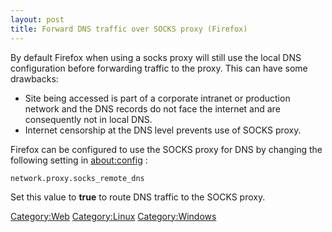 ```yaml
---
layout: post 
title: Forward DNS traffic over SOCKS proxy (Firefox)
---
```


By default Firefox when using a socks proxy will still use the local DNS
configuration before forwarding traffic to the proxy. This can have some
drawbacks:

-   Site being accessed is part of a corporate intranet or production
    network and the DNS records do not face the internet and are
    consequently not in local DNS.
-   Internet censorship at the DNS level prevents use of SOCKS proxy.

Firefox can be configured to use the SOCKS proxy for DNS by changing the
following setting in <a href="about:config"><about:config></a> :

    network.proxy.socks_remote_dns

Set this value to **true** to route DNS traffic to the SOCKS proxy.

[Category:Web](Category:Web "wikilink")
[Category:Linux](Category:Linux "wikilink")
[Category:Windows](Category:Windows "wikilink")
